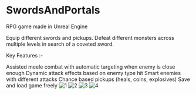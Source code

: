 # SwordsAndPortals
 RPG game made in Unreal Engine
 
 Equip different swords and pickups.
 Defeat different monsters across multiple levels in search of a coveted sword.
 
 Key Features :-
 
 Assisted meele combat with automatic targeting when enemy is close enough 
 Dynamic attack effects based on enemy type hit
 Smart enemies with different attacks
 Chance based pickups (heals, coins, explosives)
 Save and load game freely
![1](https://user-images.githubusercontent.com/60776535/114443495-62ac2200-9beb-11eb-87c2-1b03733df7c9.JPG)
![2](https://user-images.githubusercontent.com/60776535/114443503-650e7c00-9beb-11eb-82bc-ed2c91b8a4ab.JPG)
![3](https://user-images.githubusercontent.com/60776535/114443514-693a9980-9beb-11eb-9a78-a06d01eaf0b0.JPG)
![4](https://user-images.githubusercontent.com/60776535/114443520-6b9cf380-9beb-11eb-8323-12cc74aebad3.JPG)


